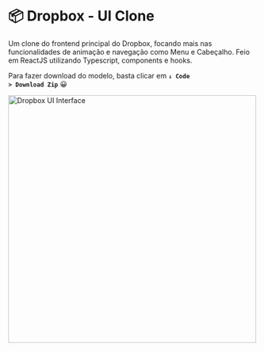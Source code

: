 # 📦 Dropbox - UI Clone
Um clone do frontend principal do Dropbox, focando mais nas funcionalidades de animação e navegação como Menu e Cabeçalho.
Feio em ReactJS utilizando Typescript, components e hooks.

Para fazer download do modelo, basta clicar em <code>**↓ Code > Download Zip**</code> 😀

<p float="left">
<img src="https://github.com/taylosstls/dropbox-clone-ui/blob/master/src/assets/video-explain.gif?raw=true" width="500" alt="Dropbox UI Interface">
</p>

